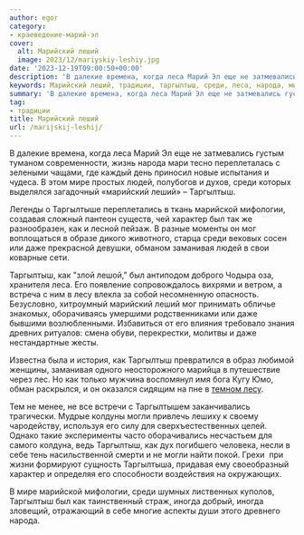 ```yaml
---
author: egor
category:
- краеведение-марий-эл
cover:
  alt: Марийский леший
  image: 2023/12/mariyskiy-leshiy.jpg
date: '2023-12-19T09:00:50+00:00'
description: 'В далекие времена, когда леса Марий Эл еще не затмевались густым туманом современности, жизнь народа мари тесно переплеталась с зелеными чащами, где...'
keywords: Марийский леший, традиции, таргылтыш, среди, леса, народа, мире, людей, марийский, леший, марийской, мифологии, характер, мог, заманивая, лесу, могли
summary: 'В далекие времена, когда леса Марий Эл еще не затмевались густым туманом современности, жизнь народа мари тесно переплеталась с зелеными чащами, где...'
tag:
- традиции
title: Марийский леший
url: /marijskij-leshij/
---
```


В далекие времена, когда леса Марий Эл еще не затмевались густым туманом современности, жизнь народа мари тесно переплеталась с зелеными чащами, где каждый день приносил новые испытания и чудеса. В этом мире простых людей, полубогов и духов, среди которых выделялся загадочный «марийский леший» – Таргылтыш.

Легенды о Таргылтыше переплетались в ткань марийской мифологии, создавая сложный пантеон существ, чей характер был так же разнообразен, как и лесной пейзаж. В разные моменты он мог воплощаться в образе дикого животного, старца среди вековых сосен или даже прекрасной девушки, обманом заманивая людей в свои коварные сети.

Таргылтыш, как "злой лешой," был антиподом доброго Чодыра оза, хранителя леса. Его появление сопровождалось вихрями и ветром, а встреча с ним в лесу влекла за собой несомненную опасность. Безусловно, хитроумный марийский леший мог принимать обличье знакомых, оборачиваясь умершими родственниками или даже бывшими возлюбленными. Избавиться от его влияния требовало знания древних ритуалов: смена обуви, перекрестки, молитвы и даже нестандартные жесты.

Известна была и история, как Таргылтыш превратился в образ любимой женщины, заманивая одного неосторожного марийца в путешествие через лес. Но как только мужчина воспомянул имя бога Кугу Юмо, обман раскрылся, и он оказался сидящим на пне в [темном лесу](/sozdaj-ekootryad-marij-el/).

Тем не менее, не все встречи с Таргылтышем заканчивались трагически. Мудрые колдуны могли привлечь лешиху к своему чародейству, используя его силу для сверхъестественных целей. Однако такие эксперименты часто оборачивались несчастьем для самого колдуна, ведь Таргылтыш, как дух погибшего человека, несли в себе тень насильственной смерти и не могли найти покой. Грехи  при жизни формируют сущность Таргылтыша, придавая ему своеобразный характер и определяя его способности воздействия на окружающих.

В мире марийской мифологии, среди шумных лиственных куполов, Таргылтыш был как таинственный страж, иногда добрый, иногда зловещий, отражающий в себе многие аспекты души этого древнего народа.